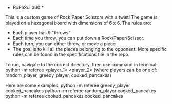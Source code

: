 * RoPaSci 360 *

This is a custom game of Rock Paper Scissors with a twist! The game is played on a hexagonal board with dimensions of 6 x 6.
The rules are:
- Each player has 9 "throws"
- Each time you throw, you can put down a Rock/Paper/Scissor.
- Each turn, you can either throw, or move a piece
- The goal is to kill all the pieces belonging to the opponent.
More specific rules can be found in the specifications file in the repo.

To run, navigate to the correct directory, then use command in terminal:
python -m referee <player_1> <player_2>
(where players can be one of: random_player, greedy_player, cooked_pancakes)

Here are some examples:
python -m referee greedy_player cooked_pancakes
python -m referee random_player cooked_pancakes
python -m referee cooked_pancakes cooked_pancakes
